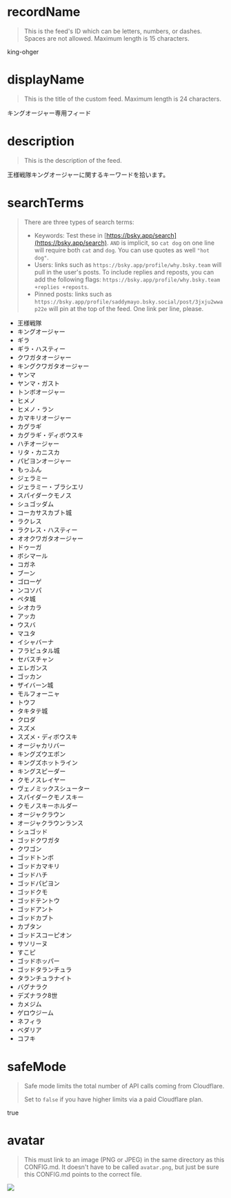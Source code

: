 
# recordName

> This is the feed's ID which can be letters, numbers, or dashes. Spaces are not allowed. Maximum length is 15 characters.

king-ohger

# displayName

> This is the title of the custom feed. Maximum length is 24 characters.

キングオージャー専用フィード

# description

> This is the description of the feed.

王様戦隊キングオージャーに関するキーワードを拾います。

# searchTerms

> There are three types of search terms:
>
> - Keywords: Test these in [https://bsky.app/search](https://bsky.app/search). `AND` is implicit, so `cat dog` on one line will require both `cat` and `dog`. You can use quotes as well `"hot dog"`.
> - Users: links such as `https://bsky.app/profile/why.bsky.team` will pull in the user's posts. To include replies and reposts, you can add the following flags: `https://bsky.app/profile/why.bsky.team +replies +reposts`.
> - Pinned posts: links such as `https://bsky.app/profile/saddymayo.bsky.social/post/3jxju2wwap22e` will pin at the top of the feed. One link per line, please.

- 王様戦隊
- キングオージャー
- ギラ
- ギラ・ハスティー
- クワガタオージャー
- キングクワガタオージャー
- ヤンマ
- ヤンマ・ガスト
- トンボオージャー
- ヒメノ
- ヒメノ・ラン
- カマキリオージャー
- カグラギ
- カグラギ・ディボウスキ
- ハチオージャー
- リタ・カニスカ
- パピヨンオージャー
- もっふん
- ジェラミー
- ジェラミー・ブラシエリ
- スパイダークモノス
- シュゴッダム
- コーカサスカブト城
- ラクレス
- ラクレス・ハスティー
- オオクワガタオージャー
- ドゥーガ
- ボシマール
- コガネ
- ブーン
- ゴローゲ
- ンコソパ
- ペタ城
- シオカラ
- アッカ
- ウスバ
- マユタ
- イシャバーナ
- フラピュタル城
- セバスチャン
- エレガンス
- ゴッカン
- ザイバーン城
- モルフォーニャ
- トウフ
- タキタテ城
- クロダ
- スズメ
- スズメ・ディボウスキ
- オージャカリバー
- キングズウエポン
- キングズホットライン
- キングスピーダー
- クモノスレイヤー
- ヴェノミックスシューター
- スパイダークモノスキー
- クモノスキーホルダー
- オージャクラウン
- オージャクラウンランス
- シュゴッド
- ゴッドクワガタ
- クワゴン
- ゴッドトンボ
- ゴッドカマキリ
- ゴッドハチ
- ゴッドパピヨン
- ゴッドクモ
- ゴッドテントウ
- ゴッドアント
- ゴッドカブト
- カブタン
- ゴッドスコーピオン
- サソリーヌ
- すこピ
- ゴッドホッパー
- ゴッドタランチュラ
- タランチュラナイト
- バグナラク
- デズナラク8世
- カメジム
- ゲロウジーム
- ネフィラ
- ベダリア
- コフキ

# safeMode

> Safe mode limits the total number of API calls coming from Cloudflare.
>
> Set to `false` if you have higher limits via a paid Cloudflare plan.

true

# avatar

> This must link to an image (PNG or JPEG) in the same directory as this CONFIG.md. It doesn't have to be called `avatar.png`, but just be sure this CONFIG.md points to the correct file.

![](avatar.png)
